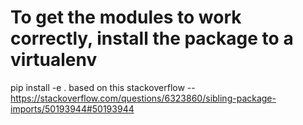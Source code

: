 
# To get the modules to work correctly, install the package to a virtualenv
pip install -e .
based on this stackoverflow -- https://stackoverflow.com/questions/6323860/sibling-package-imports/50193944#50193944